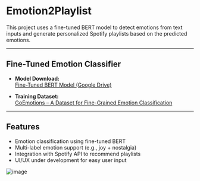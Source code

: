 # Emotion2Playlist

This project uses a fine-tuned BERT model to detect emotions from text inputs and generate personalized Spotify playlists based on the predicted emotions.

---

## Fine-Tuned Emotion Classifier

- **Model Download:**  
  [Fine-Tuned BERT Model (Google Drive)](https://drive.google.com/file/d/1LKx-9Krz9dN9xs0vHefOwtU5GD_YTYn2/view?usp=drive_link)

- **Training Dataset:**  
  [GoEmotions – A Dataset for Fine-Grained Emotion Classification](https://research.google/blog/goemotions-a-dataset-for-fine-grained-emotion-classification/)

---
## Features

- Emotion classification using fine-tuned BERT
- Multi-label emotion support (e.g., joy + nostalgia)
- Integration with Spotify API to recommend playlists
- UI/UX under development for easy user input

![image](https://github.com/user-attachments/assets/49bafcd9-e8a6-455d-9009-c995657eca70)

